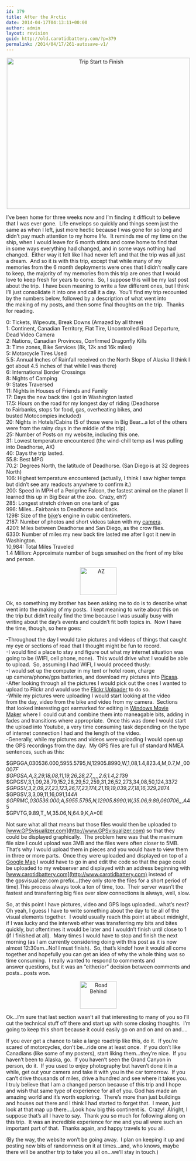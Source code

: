 ```yaml
---
id: 379
title: After the Arctic
date: 2014-04-17T04:13:11+00:00
author: admin
layout: revision
guid: http://old.carotidbattery.com/?p=379
permalink: /2014/04/17/261-autosave-v1/
---
```

<p align="center">
  <a title="Photo Sharing" href="http://www.flickr.com/photos/carotidbattery/218254386/"><img src="http://static.flickr.com/75/218254386_924e80e3a0.jpg" alt="Trip Start to Finish" width="500" height="412" /></a>
</p>

I&#8217;ve been home for three weeks now and I&#8217;m finding it difficult to believe that I was ever gone.  Life envelops so quickly and things seem just the same as when I left, just more hectic because I was gone for so long and didn&#8217;t pay much attention to my home life.  It reminds me of my time on the ship, when I would leave for 6 month stints and come home to find that in some ways everything had changed, and in some ways nothing had changed.  Either way it felt like I had never left and that the trip was all just a dream.  And so it is with this trip, except that while many of my memories from the 6 month deployments were ones that I didn&#8217;t really care to keep, the majority of my memories from this trip are ones that I would love to keep fresh for years to come.  So, I suppose this will be my last post about the trip.  I have been meaning to write a few different ones, but I think I&#8217;ll just consolidate it into one and call it a day.  You&#8217;ll find my trip recounted by the numbers below, followed by a description of what went into the making of my posts, and then some final thoughts on the trip.  Thanks for reading.

0: Tickets, Wipeouts, Break Downs (Amazed by all three)  
1: Continent, Canadian Territory, Flat Tire, Uncontrolled Road Departure, Dead Video Camera  
2: Nations, Canadian Provinces, Confirmed Dragonfly Kills  
3: Time zones, Bike Services (8k, 12k and 16k miles)  
5: Motorcycle Tires Used  
5.5: Annual Inches of Rainfall received on the North Slope of Alaska (I think I got about 4.5 inches of that while I was there)  
6: International Border Crossings  
8: Nights of Camping  
9: States Traversed  
11: Nights in Houses of Friends and Family  
17: Days the new back tire I got in Washington lasted  
17.5: Hours on the road for my longest day of riding (Deadhorse to Fairbanks, stops for food, gas, overheating bikes, and busted Motocompies included)  
20: Nights in Hotels/Cabins (5 of those were in Big Bear&#8230;a lot of the others were from the rainy days in the middle of the trip).  
25: Number of Posts on my website, including this one.  
31: Lowest temperature encountered (the wind-chill temp as I was pulling into Deadhorse, AK)  
40: Days the trip lasted.  
55.8: Best MPG  
70.2: Degrees North, the latitude of Deadhorse. (San Diego is at 32 degrees North)  
106: Highest temperature encountered (actually, I think I saw higher temps but didn&#8217;t see any readouts anywhere to confirm it.)  
200: Speed in MPH of a Perigrine Falcon, the fastest animal on the planet (I learned this up in Big Bear at the zoo.  Crazy, eh?)  
285: Longest stretch driven on one tank of gas  
996: Miles&#8230;Fairbanks to Deadhorse and back.  
1298: Size of the [bike](http://fjr1300.info/specs.html)&#8216;s engine in cubic centimeters.  
2187: Number of photos and short videos taken with my [camera](http://www.steves-digicams.com/2003_reviews/optios4.html).  
4201: Miles between Deadhorse and San Diego, as the crow flies.  
6330: Number of miles my new back tire lasted me after I got it new in Washington.  
10,984: Total Miles Traveled  
1.4 Million: Approximate number of bugs smashed on the front of my bike and person.

<p align="center">
  <a title="Photo Sharing" href="http://www.flickr.com/photos/carotidbattery/198863394/"><img src="http://static.flickr.com/62/198863394_c4e56f5e0f_t.jpg" alt="AZ" width="100" height="75" /></a>
</p>

Ok, so something my brother has been asking me to do is to describe what went into the making of my posts.  I kept meaning to write about this on the trip but didn&#8217;t really find the time because I was usually busy with writing about the day&#8217;s events and couldn&#8217;t fit both topics in.  Now I have the time, though, so here goes:

-Throughout the day I would take pictures and videos of things that caught my eye or sections of road that I thought might be fun to record.  
-I would find a place to stay and figure out what my internet situation was going to be (WIFI, cell phone, none).  This would drive what I would be able to upload.  So, assuming I had WIFI, I would proceed thusly:  
-I would set up the computer in my tent or hotel room, charge up camera/phone/gps batteries, and download my pictures into [Picasa](http://picasa.google.com/).  
-After looking through all the pictures I would pick out the ones I wanted to upload to Flickr and would use the [Flickr Uploader](http://www.flickr.com/tools/) to do so.  
-While my pictures were uploading I would start looking at the video from the day, video from the bike and video from my camera.  Sections that looked interesting got earmarked for editing in [Windows Movie Maker](http://www.microsoft.com/windowsxp/using/moviemaker/default.mspx) where I  could cut and combine them into maneagable bits, adding in fades and transitions where appropriate.  Once this was done I would start the upload into Youtube, a very time consuming task depending on the type of internet connection I had and the length of the video.  
-Generally, while my pictures and videos were uploading I would open up the GPS recordings from the day.  My GPS files are full of standard NMEA sentences, such as this:

$GPGGA,030536.000,5955.5795,N,12905.8990,W,1,08,1.4,823.4,M,0.7,M,,0000*7F  
$GPGSA,A,3,29,18,08,11,19,26,28,27,,,,,2.6,1.4,2.1*39  
$GPGSV,3,1,09,28,79,152,28,29,52,259,31,26,52,273,34,08,50,124,33*72  
$GPGSV,3,2,09,27,23,123,26,17,23,174,21,19,19,039,27,18,16,329,28*74  
$GPGSV,3,3,09,11,16,091,14*4A  
$GPRMC,030536.000,A,5955.5795,N,12905.8990,W,35.06,9.89,060706,,,A*45  
$GPVTG,9.89,T,,M,35.06,N,64.9,K,A*0E

Not sure what all that means but those files would then be uploaded to [www.GPSvisualizer.com](http://www.GPSvisualizer.com) so that they could be displayed graphically.  The problem here was that the maximum file size I could upload was 3MB and the files were often closer to 5MB.  That&#8217;s why I would upload them in pieces and you would have to view them in three or more parts.  Once they were uploaded and displayed on top of a [Google Map](http://maps.google.com) I would have to go in and edit the code so that the page could be uploaded to my webserver and displayed with an address beginning with [www.carotidbattery.com](http://www.carotidbattery.com) instead of the gpsvisualizer.com prefix&#8230;(they only store the files for a short period of  
time).This process always took a ton of time, too.  Their server wasn&#8217;t the fastest and transferring big files over slow connections is always, well, slow.

So, at this point I have pictures, video and GPS logs uploaded&#8230;what&#8217;s next?  Oh yeah, I guess I have to write something about the day to tie all of the visual elements together.  I would usually reach this point at about midnight, if I was lucky and the interweb ether was transferring my bits and bites quickly, but oftentimes it would be later and I wouldn&#8217;t finish until close to 1 (if I finished at all).  Many times I would have to stop and finish the next morning (as I am currently considering doing with this post as it is now almost 12:30am&#8230;No! I must finish).  So, that&#8217;s kindof how it would all come together and hopefully you can get an idea of why the whole thing was so time consuming.  I really wanted to respond to comments and answer questions, but it was an &#8220;either/or&#8221; decision between comments and posts&#8230;posts won.

<p align="center">
  <a title="Photo Sharing" href="http://www.flickr.com/photos/carotidbattery/187123301/"><img src="http://static.flickr.com/61/187123301_97bca0b55d_t.jpg" alt="Road Behind" width="100" height="75" /></a>
</p>

Ok&#8230;I&#8217;m sure that last section wasn&#8217;t all that interesting to many of you so I&#8217;ll cut the technical stuff off there and start up with some closing thoughts.  I&#8217;m going to keep this short because it could easily go on and on and on and&#8230;.

If you ever get a chance to take a large roadtrip like this, do it.  If you&#8217;re scared of motorcycles, don&#8217;t be&#8230;ride one at least once.  If you don&#8217;t like Canadians (like some of my posters), start liking them&#8230;they&#8217;re nice.  If you haven&#8217;t been to Alaska, go.  If you haven&#8217;t seen the Grand Canyon in person, do it.  If you used to enjoy photography but haven&#8217;t done it in a while, get out your camera and take it with you in the car tomorrow.  If you can&#8217;t drive thousands of miles, drive a hundred and see where it takes you.  I truly believe that I am a changed person because of this trip and I hope and wish that same type of experience for all of you. God has made an amazing world and it&#8217;s worth exploring.  There&#8217;s more than just buildings and houses out there and I think I had started to forget that.  I mean, just look at that map up there&#8230;.Look how big this continent is.  Crazy!  Alright, I suppose that&#8217;s all I have to say.  Thank you so much for following along on this trip.  It was an incredible experience for me and you all were such an important part of that.  Thanks again, and happy travels to you all.

(By the way, the website won&#8217;t be going away.  I plan on keeping it up and posting new bits of randomness on it at times&#8230;and, who knows, maybe there will be another trip to take you all on&#8230;we&#8217;ll stay in touch.)
